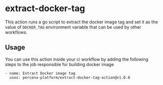# extract-docker-tag

This action runs a go script to extract the docker image tag and set it as the value of `DOCKER_TAG` environment variable that can be used by other workflows.

## Usage

You can use this action inside your ci workflow by adding the following steps to the job responsible for building docker image

```
- name: Extract Docker image tag
  uses: percona-platform/extract-docker-tag-action@v1.0.0
```